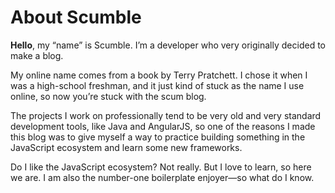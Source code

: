 # About Scumble

**Hello**, my “name” is Scumble. I’m a developer who very originally decided to make a blog.

My online name comes from a book by Terry Pratchett. I chose it when I was a high-school freshman, and it just kind of 
stuck as the name I use online, so now you’re stuck with the scum blog.

The projects I work on professionally tend to be very old and very standard development tools, like Java and AngularJS, 
so one of the reasons I made this blog was to give myself a way to practice building something in the JavaScript ecosystem
and learn some new frameworks.

Do I like the JavaScript ecosystem? Not really. But I love to learn, so here we are.
I am also the number-one boilerplate enjoyer—so what do I know.
